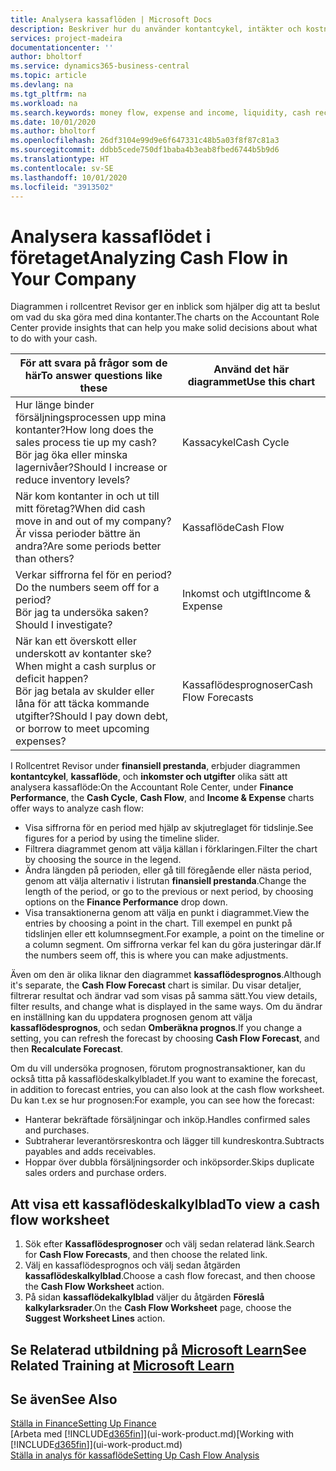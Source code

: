 ```yaml
---
title: Analysera kassaflöden | Microsoft Docs
description: Beskriver hur du använder kontantcykel, intäkter och kostnader, kassaflöde och kassaflödesprognosdiagrammet för att analysera tidigare flöden av likvida medel från och till ditt företag.
services: project-madeira
documentationcenter: ''
author: bholtorf
ms.service: dynamics365-business-central
ms.topic: article
ms.devlang: na
ms.tgt_pltfrm: na
ms.workload: na
ms.search.keywords: money flow, expense and income, liquidity, cash receipts minus cash payments, Cartera
ms.date: 10/01/2020
ms.author: bholtorf
ms.openlocfilehash: 26df3104e99d9e6f647331c48b5a03f8f87c81a3
ms.sourcegitcommit: ddbb5cede750df1baba4b3eab8fbed6744b5b9d6
ms.translationtype: HT
ms.contentlocale: sv-SE
ms.lasthandoff: 10/01/2020
ms.locfileid: "3913502"
---
```

# <a name="analyzing-cash-flow-in-your-company"></a><span data-ttu-id="33c62-103">Analysera kassaflödet i företaget</span><span class="sxs-lookup"><span data-stu-id="33c62-103">Analyzing Cash Flow in Your Company</span></span>
<span data-ttu-id="33c62-104">Diagrammen i rollcentret Revisor ger en inblick som hjälper dig att ta beslut om vad du ska göra med dina kontanter.</span><span class="sxs-lookup"><span data-stu-id="33c62-104">The charts on the Accountant Role Center provide insights that can help you make solid decisions about what to do with your cash.</span></span>  

| <span data-ttu-id="33c62-105">För att svara på frågor som de här</span><span class="sxs-lookup"><span data-stu-id="33c62-105">To answer questions like these</span></span> | <span data-ttu-id="33c62-106">Använd det här diagrammet</span><span class="sxs-lookup"><span data-stu-id="33c62-106">Use this chart</span></span> |
| --- | --- |
| <span data-ttu-id="33c62-107">Hur länge binder försäljningsprocessen upp mina kontanter?</span><span class="sxs-lookup"><span data-stu-id="33c62-107">How long does the sales process tie up my cash?</span></span></br> <span data-ttu-id="33c62-108">Bör jag öka eller minska lagernivåer?</span><span class="sxs-lookup"><span data-stu-id="33c62-108">Should I increase or reduce inventory levels?</span></span> |<span data-ttu-id="33c62-109">Kassacykel</span><span class="sxs-lookup"><span data-stu-id="33c62-109">Cash Cycle</span></span> |
| <span data-ttu-id="33c62-110">När kom kontanter in och ut till mitt företag?</span><span class="sxs-lookup"><span data-stu-id="33c62-110">When did cash move in and out of my company?</span></span></br> <span data-ttu-id="33c62-111">Är vissa perioder bättre än andra?</span><span class="sxs-lookup"><span data-stu-id="33c62-111">Are some periods better than others?</span></span> |<span data-ttu-id="33c62-112">Kassaflöde</span><span class="sxs-lookup"><span data-stu-id="33c62-112">Cash Flow</span></span> |
| <span data-ttu-id="33c62-113">Verkar siffrorna fel för en period?</span><span class="sxs-lookup"><span data-stu-id="33c62-113">Do the numbers seem off for a period?</span></span></br> <span data-ttu-id="33c62-114">Bör jag ta undersöka saken?</span><span class="sxs-lookup"><span data-stu-id="33c62-114">Should I investigate?</span></span> |<span data-ttu-id="33c62-115">Inkomst och utgift</span><span class="sxs-lookup"><span data-stu-id="33c62-115">Income & Expense</span></span> |
| <span data-ttu-id="33c62-116">När kan ett överskott eller underskott av kontanter ske?</span><span class="sxs-lookup"><span data-stu-id="33c62-116">When might a cash surplus or deficit happen?</span></span></br> <span data-ttu-id="33c62-117">Bör jag betala av skulder eller låna för att täcka kommande utgifter?</span><span class="sxs-lookup"><span data-stu-id="33c62-117">Should I pay down debt, or borrow to meet upcoming expenses?</span></span> |<span data-ttu-id="33c62-118">Kassaflödesprognoser</span><span class="sxs-lookup"><span data-stu-id="33c62-118">Cash Flow Forecasts</span></span> |

<span data-ttu-id="33c62-119">I Rollcentret Revisor under **finansiell prestanda**, erbjuder diagrammen **kontantcykel**, **kassaflöde**, och **inkomster och utgifter** olika sätt att analysera kassaflöde:</span><span class="sxs-lookup"><span data-stu-id="33c62-119">On the Accountant Role Center, under **Finance Performance**, the **Cash Cycle**, **Cash Flow**, and **Income & Expense** charts offer ways to analyze cash flow:</span></span>  

* <span data-ttu-id="33c62-120">Visa siffrorna för en period med hjälp av skjutreglaget för tidslinje.</span><span class="sxs-lookup"><span data-stu-id="33c62-120">See figures for a period by using the timeline slider.</span></span>  
* <span data-ttu-id="33c62-121">Filtrera diagrammet genom att välja källan i förklaringen.</span><span class="sxs-lookup"><span data-stu-id="33c62-121">Filter the chart by choosing the source in the legend.</span></span>  
* <span data-ttu-id="33c62-122">Ändra längden på perioden, eller gå till föregående eller nästa period, genom att välja alternativ i listrutan **finansiell prestanda**.</span><span class="sxs-lookup"><span data-stu-id="33c62-122">Change the length of the period, or go to the previous or next period, by choosing options on the **Finance Performance** drop down.</span></span>  
* <span data-ttu-id="33c62-123">Visa transaktionerna genom att välja en punkt i diagrammet.</span><span class="sxs-lookup"><span data-stu-id="33c62-123">View the entries by choosing a point in the chart.</span></span> <span data-ttu-id="33c62-124">Till exempel en punkt på tidslinjen eller ett kolumnsegment.</span><span class="sxs-lookup"><span data-stu-id="33c62-124">For example, a point on the timeline or a column segment.</span></span> <span data-ttu-id="33c62-125">Om siffrorna verkar fel kan du göra justeringar där.</span><span class="sxs-lookup"><span data-stu-id="33c62-125">If the numbers seem off, this is where you can make adjustments.</span></span>  

<span data-ttu-id="33c62-126">Även om den är olika liknar den diagrammet **kassaflödesprognos**.</span><span class="sxs-lookup"><span data-stu-id="33c62-126">Although it's separate, the **Cash Flow Forecast** chart is similar.</span></span> <span data-ttu-id="33c62-127">Du visar detaljer, filtrerar resultat och ändrar vad som visas på samma sätt.</span><span class="sxs-lookup"><span data-stu-id="33c62-127">You view details, filter results, and change what is displayed in the same ways.</span></span> <span data-ttu-id="33c62-128">Om du ändrar en inställning kan du uppdatera prognosen genom att välja **kassaflödesprognos**, och sedan **Omberäkna prognos**.</span><span class="sxs-lookup"><span data-stu-id="33c62-128">If you change a setting, you can refresh the forecast by choosing **Cash Flow Forecast**, and then **Recalculate Forecast**.</span></span>

<span data-ttu-id="33c62-129">Om du vill undersöka prognosen, förutom prognostransaktioner, kan du också titta på kassaflödeskalkylbladet.</span><span class="sxs-lookup"><span data-stu-id="33c62-129">If you want to examine the forecast, in addition to forecast entries, you can also look at the cash flow worksheet.</span></span> <span data-ttu-id="33c62-130">Du kan t.ex se hur prognosen:</span><span class="sxs-lookup"><span data-stu-id="33c62-130">For example, you can see how the forecast:</span></span>

* <span data-ttu-id="33c62-131">Hanterar bekräftade försäljningar och inköp.</span><span class="sxs-lookup"><span data-stu-id="33c62-131">Handles confirmed sales and purchases.</span></span>  
* <span data-ttu-id="33c62-132">Subtraherar leverantörsreskontra och lägger till kundreskontra.</span><span class="sxs-lookup"><span data-stu-id="33c62-132">Subtracts payables and adds receivables.</span></span>  
* <span data-ttu-id="33c62-133">Hoppar över dubbla försäljningsorder och inköpsorder.</span><span class="sxs-lookup"><span data-stu-id="33c62-133">Skips duplicate sales orders and purchase orders.</span></span>  

## <a name="to-view-a-cash-flow-worksheet"></a><span data-ttu-id="33c62-134">Att visa ett kassaflödeskalkylblad</span><span class="sxs-lookup"><span data-stu-id="33c62-134">To view a cash flow worksheet</span></span>
1. <span data-ttu-id="33c62-135">Sök efter **Kassaflödesprognoser** och välj sedan relaterad länk.</span><span class="sxs-lookup"><span data-stu-id="33c62-135">Search for **Cash Flow Forecasts**, and then choose the related link.</span></span>  
2. <span data-ttu-id="33c62-136">Välj en kassaflödesprognos och välj sedan åtgärden **kassaflödeskalkylblad**.</span><span class="sxs-lookup"><span data-stu-id="33c62-136">Choose a cash flow forecast, and then choose the **Cash Flow Worksheet** action.</span></span>  
3. <span data-ttu-id="33c62-137">På sidan **kassaflödekalkylblad** väljer du åtgärden **Föreslå kalkylarksrader**.</span><span class="sxs-lookup"><span data-stu-id="33c62-137">On the **Cash Flow Worksheet** page, choose the **Suggest Worksheet Lines** action.</span></span>  

## <a name="see-related-training-at-microsoft-learn"></a><span data-ttu-id="33c62-138">Se Relaterad utbildning på [Microsoft Learn](/learn/modules/forecast-cash-flow-dynamics-365-business-central/index)</span><span class="sxs-lookup"><span data-stu-id="33c62-138">See Related Training at [Microsoft Learn](/learn/modules/forecast-cash-flow-dynamics-365-business-central/index)</span></span>

## <a name="see-also"></a><span data-ttu-id="33c62-139">Se även</span><span class="sxs-lookup"><span data-stu-id="33c62-139">See Also</span></span>
[<span data-ttu-id="33c62-140">Ställa in Finance</span><span class="sxs-lookup"><span data-stu-id="33c62-140">Setting Up Finance</span></span>](finance-setup-finance.md)  
<span data-ttu-id="33c62-141">[Arbeta med [!INCLUDE[d365fin](includes/d365fin_md.md)]](ui-work-product.md)</span><span class="sxs-lookup"><span data-stu-id="33c62-141">[Working with [!INCLUDE[d365fin](includes/d365fin_md.md)]](ui-work-product.md)</span></span>  
[<span data-ttu-id="33c62-142">Ställa in analys för kassaflöde</span><span class="sxs-lookup"><span data-stu-id="33c62-142">Setting Up Cash Flow Analysis</span></span>](finance-setup-cash-flow-analyses.md)  

